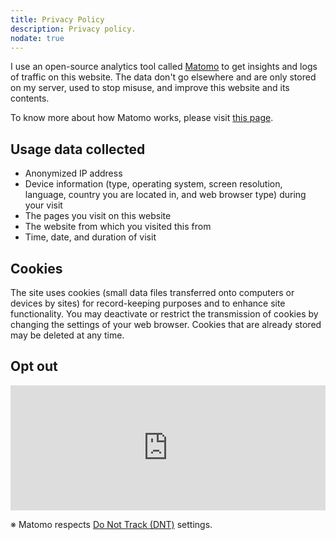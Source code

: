 ```yaml
---
title: Privacy Policy
description: Privacy policy.
nodate: true
---
```


I use an open-source analytics tool called [Matomo](https://matomo.org/) to get insights and logs of traffic on this website. The data don't go elsewhere and are only stored on my server, used to stop misuse, and improve this website and its contents.

To know more about how Matomo works, please visit [this page](https://matomo.org/about/).

## Usage data collected

- Anonymized IP address
- Device information (type, operating system, screen resolution, language, country you are located in, and web browser type) during your visit
- The pages you visit on this website
- The website from which you visited this from
- Time, date, and duration of visit

## Cookies

The site uses cookies (small data files transferred onto computers or devices by sites) for record-keeping purposes and to enhance site functionality. You may deactivate or restrict the transmission of cookies by changing the settings of your web browser. Cookies that are already stored may be deleted at any time.

## Opt out

<iframe
    style="border: 0; height: 200px; width: 100%;"
    src="https://analytics.johnespiritu.dev/index.php?module=CoreAdminHome&action=optOut&language=en&backgroundColor=&fontColor=1e1e1e&fontSize=14px&fontFamily=Helvetica%2C%20%22Arial%22">
</iframe>

※ Matomo respects [Do Not Track (DNT)](https://matomo.org/docs/privacy-how-to/#step-4-respect-donottrack-preference) settings.
